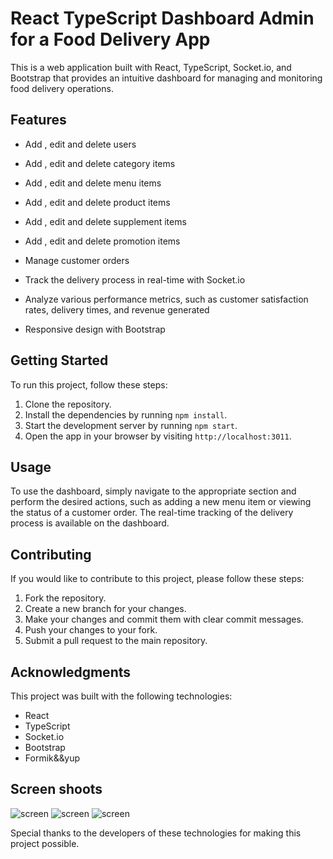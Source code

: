 # React TypeScript Dashboard Admin for a Food Delivery App

This is a web application built with React, TypeScript, Socket.io, and Bootstrap that provides an intuitive dashboard for managing and monitoring food delivery operations.

## Features

- Add , edit and delete users
- Add , edit and delete category items
- Add , edit and delete menu items
- Add , edit and delete product items
- Add , edit and delete supplement items
- Add , edit and delete promotion items

- Manage customer orders
- Track the delivery process in real-time with Socket.io
- Analyze various performance metrics, such as customer satisfaction rates, delivery times, and revenue generated
- Responsive design with Bootstrap

## Getting Started

To run this project, follow these steps:

1. Clone the repository.
2. Install the dependencies by running `npm install`.
3. Start the development server by running `npm start`.
4. Open the app in your browser by visiting `http://localhost:3011`.

## Usage

To use the dashboard, simply navigate to the appropriate section and perform the desired actions, such as adding a new menu item or viewing the status of a customer order. The real-time tracking of the delivery process is available on the dashboard.

## Contributing

If you would like to contribute to this project, please follow these steps:

1. Fork the repository.
2. Create a new branch for your changes.
3. Make your changes and commit them with clear commit messages.
4. Push your changes to your fork.
5. Submit a pull request to the main repository.

## Acknowledgments

This project was built with the following technologies:

- React
- TypeScript
- Socket.io
- Bootstrap
- Formik&&yup

## Screen shoots 
![ screen](https://i.imgur.com/o0NTBXp.png)
![ screen](https://i.imgur.com/fPGdpLW.png)
![ screen](https://i.imgur.com/1yHrnGA.png)


Special thanks to the developers of these technologies for making this project possible.
